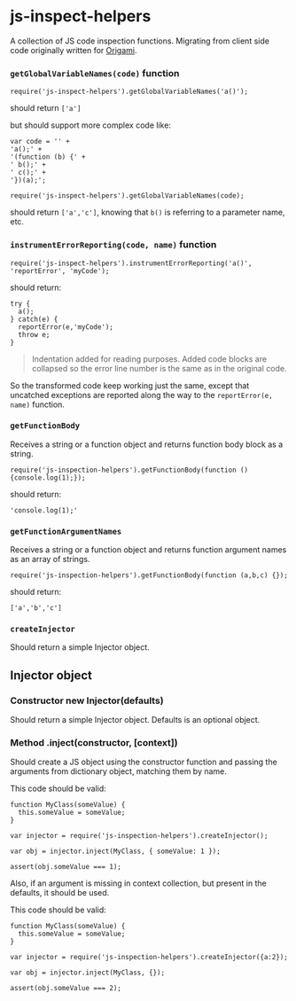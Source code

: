 # js-inspect-helpers

A collection of JS code inspection functions. Migrating from client side code originally written for
[Origami](https://github.com/eazel7/origami).

### `getGlobalVariableNames(code)` function

```
require('js-inspect-helpers').getGlobalVariableNames('a()');
```
should return `['a']`

but should support more complex code like:

```
var code = '' +
'a();' +
'(function (b) {' +
' b();' +
' c();' +
'})(a);';

require('js-inspect-helpers').getGlobalVariableNames(code);
```

should return `['a','c']`, knowing that `b()` is referring to a parameter name, etc.


### `instrumentErrorReporting(code, name)` function

```
require('js-inspect-helpers').instrumentErrorReporting('a()', 'reportError', 'myCode');
```
should return:

```
try {
  a();
} catch(e) {
  reportError(e,'myCode');
  throw e;
}
```

> Indentation added for reading purposes. Added code blocks are collapsed so the error line number is the same as in the original code.

So the transformed code keep working just the same, except that uncatched exceptions are reported along the way to the `reportError(e, name)` function.

### `getFunctionBody`

Receives a string or a function object and returns function body block as a string.

```
require('js-inspection-helpers').getFunctionBody(function () {console.log(1);});
```

should return:

```
'console.log(1);'
```

### `getFunctionArgumentNames`

Receives a string or a function object and returns function argument names as an array of strings.

```
require('js-inspection-helpers').getFunctionBody(function (a,b,c) {});
```

should return:

```
['a','b','c']
```

### `createInjector`

Should return a simple Injector object.

## Injector object

### Constructor new Injector(defaults)

Should return a simple Injector object. Defaults is an optional object.

### Method .inject(constructor, [context])

Should create a JS object using the constructor function and passing the arguments from dictionary object, matching them by name.

This code should be valid:

```
function MyClass(someValue) {
  this.someValue = someValue;
}

var injector = require('js-inspection-helpers').createInjector();

var obj = injector.inject(MyClass, { someValue: 1 });

assert(obj.someValue === 1);
```

Also, if an argument is missing in context collection, but present in the defaults, it should be used.

This code should be valid:

```
function MyClass(someValue) {
  this.someValue = someValue;
}

var injector = require('js-inspection-helpers').createInjector({a:2});

var obj = injector.inject(MyClass, {});

assert(obj.someValue === 2);
```


